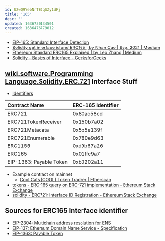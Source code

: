 ```yaml
---
id: U2wQ9YebNrTEJqSZy1dFj
title: '165'
desc: ''
updated: 1636730134501
created: 1636476779012
---
```


* [EIP-165: Standard Interface Detection](https://eips.ethereum.org/EIPS/eip-165)
* [Solidity get interface id and ERC165 | by Nhan Cao | Sep, 2021 | Medium](https://nhancv.medium.com/solidity-get-interface-id-and-erc165-190f0e2e3a9)
* [Ethereum Standard ERC165 Explained | by Leo Zhang | Medium](https://medium.com/@chiqing/ethereum-standard-erc165-explained-63b54ca0d273)
* [Solidity - Basics of Interface - GeeksforGeeks](https://www.geeksforgeeks.org/solidity-basics-of-interface/)

## [wiki.software.Programming Language.Solidity.ERC.721](../../ERC721.md) Interface Stuff

* [Identifiers](https://github.com/ethereum/EIPs/blob/master/EIPS/eip-721.md)

| Contract Name           | ERC-165 identifier |
| :---------------------- | ------------------ |
| ERC721                  | 0x80ac58cd         |
| ERC721TokenReceiver     | 0x150b7a02         |
| ERC721Metadata          | 0x5b5e139f         |
| ERC721Enumerable        | 0x780e9d63         |
| ERC1155                 | 0xd9b67a26         |
| ERC165                  | 0x01ffc9a7         |
| EIP-1363: Payable Token | 0xb0202a11         |

* Example contract on mainnet
  * [Cool Cats (COOL) Token Tracker | Etherscan](https://etherscan.io/token/0x1a92f7381b9f03921564a437210bb9396471050c)
* [tokens - ERC-165 query on ERC-721 implementation - Ethereum Stack Exchange](https://ethereum.stackexchange.com/questions/44880/erc-165-query-on-erc-721-implementation)
* [solidity - ERC721: Interface ID Registration - Ethereum Stack Exchange](https://ethereum.stackexchange.com/questions/71560/erc721-interface-id-registration)

## Sources for ERC165 Interface identifier

* [EIP-2304: Multichain address resolution for ENS](https://eips.ethereum.org/EIPS/eip-2304)
* [EIP-137: Ethereum Domain Name Service - Specification](https://eips.ethereum.org/EIPS/eip-137)
* [EIP-1363: Payable Token](https://eips.ethereum.org/EIPS/eip-1363)